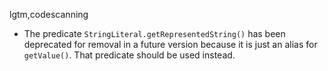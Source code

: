 lgtm,codescanning
* The predicate `StringLiteral.getRepresentedString()` has been deprecated for removal in a future version because it is just an alias for `getValue()`. That predicate should be used instead.
